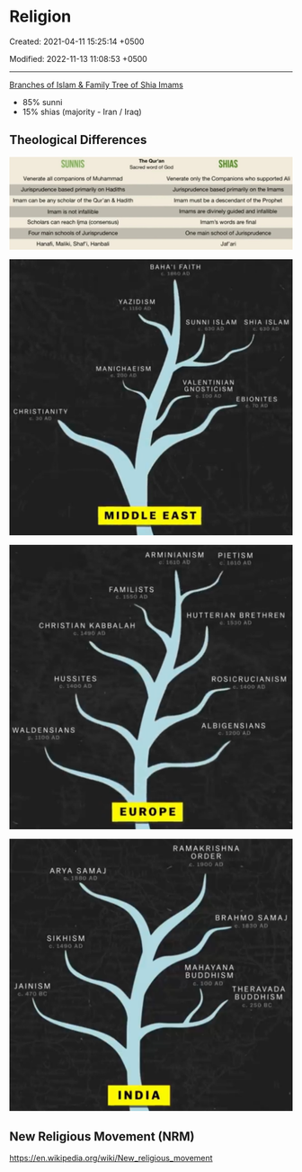 # Religion

Created: 2021-04-11 15:25:14 +0500

Modified: 2022-11-13 11:08:53 +0500

---

[Branches of Islam & Family Tree of Shia Imams](https://www.youtube.com/watch?v=e5YynfMfJXA)

- 85% sunni
- 15% shias (majority - Iran / Iraq)

## Theological Differences

![image](media/Religion-image1.jpeg)

![image](media/Religion-image2.png)

![image](media/Religion-image3.png)

![image](media/Religion-image4.png)

## New Religious Movement (NRM)

<https://en.wikipedia.org/wiki/New_religious_movement>

